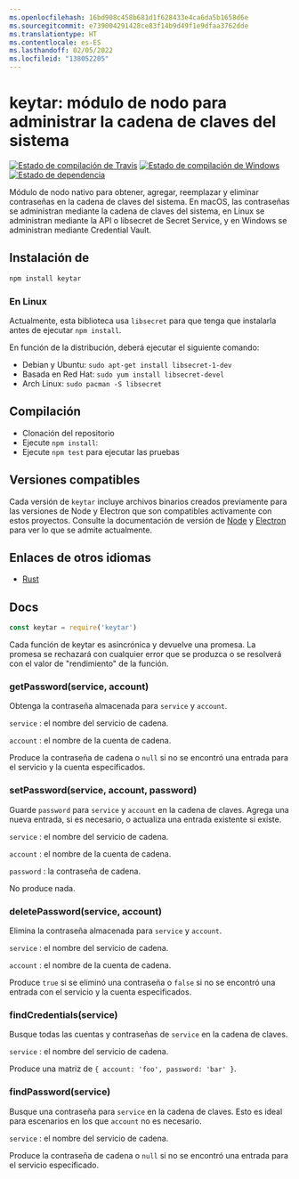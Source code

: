 ```yaml
---
ms.openlocfilehash: 16bd908c458b681d1f628433e4ca6da5b1658d6e
ms.sourcegitcommit: e739004291428ce83f14b9d49f1e9dfaa3762dde
ms.translationtype: HT
ms.contentlocale: es-ES
ms.lasthandoff: 02/05/2022
ms.locfileid: "138052205"
---
```

# <a name="keytar---node-module-to-manage-system-keychain"></a>keytar: módulo de nodo para administrar la cadena de claves del sistema

[![Estado de compilación de Travis](https://travis-ci.org/atom/node-keytar.svg?branch=master)](https://travis-ci.org/atom/node-keytar)
[![Estado de compilación de Windows](https://ci.appveyor.com/api/projects/status/github/atom/node-keytar?svg=true)](https://ci.appveyor.com/project/Atom/node-keytar)
[![Estado de dependencia](https://david-dm.org/atom/node-keytar.svg)](https://david-dm.org/atom/node-keytar)

Módulo de nodo nativo para obtener, agregar, reemplazar y eliminar contraseñas en la cadena de claves del sistema. En macOS, las contraseñas se administran mediante la cadena de claves del sistema, en Linux se administran mediante la API o libsecret de Secret Service, y en Windows se administran mediante Credential Vault.

## <a name="installing"></a>Instalación de

```sh
npm install keytar
```

### <a name="on-linux"></a>En Linux

Actualmente, esta biblioteca usa `libsecret` para que tenga que instalarla antes de ejecutar `npm install`.

En función de la distribución, deberá ejecutar el siguiente comando:

* Debian y Ubuntu: `sudo apt-get install libsecret-1-dev`
* Basada en Red Hat: `sudo yum install libsecret-devel`
* Arch Linux: `sudo pacman -S libsecret`

## <a name="building"></a>Compilación

  * Clonación del repositorio
  * Ejecute `npm install`:
  * Ejecute `npm test` para ejecutar las pruebas

## <a name="supported-versions"></a>Versiones compatibles

Cada versión de `keytar` incluye archivos binarios creados previamente para las versiones de Node y Electron que son compatibles activamente con estos proyectos. Consulte la documentación de versión de [Node](https://github.com/nodejs/Release) y [Electron](https://electronjs.org/docs/tutorial/support) para ver lo que se admite actualmente.

## <a name="bindings-from-other-languages"></a>Enlaces de otros idiomas

- [Rust](https://crates.io/crates/keytar)

## <a name="docs"></a>Docs

```javascript
const keytar = require('keytar')
```

Cada función de keytar es asincrónica y devuelve una promesa. La promesa se rechazará con cualquier error que se produzca o se resolverá con el valor de "rendimiento" de la función.

### <a name="getpasswordservice-account"></a>getPassword(service, account)

Obtenga la contraseña almacenada para `service` y `account`.

`service` : el nombre del servicio de cadena.

`account` : el nombre de la cuenta de cadena.

Produce la contraseña de cadena o `null` si no se encontró una entrada para el servicio y la cuenta especificados.

### <a name="setpasswordservice-account-password"></a>setPassword(service, account, password)

Guarde `password` para `service` y `account` en la cadena de claves. Agrega una nueva entrada, si es necesario, o actualiza una entrada existente si existe.

`service` : el nombre del servicio de cadena.

`account` : el nombre de la cuenta de cadena.

`password` : la contraseña de cadena.

No produce nada.

### <a name="deletepasswordservice-account"></a>deletePassword(service, account)

Elimina la contraseña almacenada para `service` y `account`.

`service` : el nombre del servicio de cadena.

`account` : el nombre de la cuenta de cadena.

Produce `true` si se eliminó una contraseña o `false` si no se encontró una entrada con el servicio y la cuenta especificados.

### <a name="findcredentialsservice"></a>findCredentials(service)

Busque todas las cuentas y contraseñas de `service` en la cadena de claves.

`service` : el nombre del servicio de cadena.

Produce una matriz de `{ account: 'foo', password: 'bar' }`.

### <a name="findpasswordservice"></a>findPassword(service)

Busque una contraseña para `service` en la cadena de claves. Esto es ideal para escenarios en los que `account` no es necesario.

`service` : el nombre del servicio de cadena.

Produce la contraseña de cadena o `null` si no se encontró una entrada para el servicio especificado.

